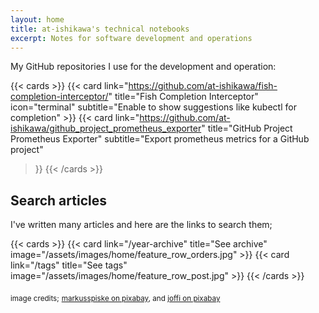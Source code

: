 ```yaml
---
layout: home
title: at-ishikawa's technical notebooks
excerpt: Notes for software development and operations
---
```


My GitHub repositories I use for the development and operation:

{{< cards >}}
  {{< card link="https://github.com/at-ishikawa/fish-completion-interceptor/"
      title="Fish Completion Interceptor"
      icon="terminal"
      subtitle="Enable to show suggestions like kubectl for completion"
    >}}
  {{< card
      link="https://github.com/at-ishikawa/github_project_prometheus_exporter"
      title="GitHub Project Prometheus Exporter"
      subtitle="Export prometheus metrics for a GitHub project"
  >}}
{{< /cards >}}


## Search articles

I've written many articles and here are the links to search them;

{{< cards >}}
  {{< card link="/year-archive"
    title="See archive"
    image="/assets/images/home/feature_row_orders.jpg"
    >}}
  {{< card link="/tags"
    title="See tags"
    image="/assets/images/home/feature_row_post.jpg"
    >}}
{{< /cards >}}

<sub>image credits;</sub>
<sub>[markusspiske on pixabay](https://pixabay.com/photos/hacker-cyber-code-angrfiff-3655668/), and </sub>
<sub>[joffi on pixabay](https://pixabay.com/photos/hacking-hacker-computer-internet-1685092/)</sub>
